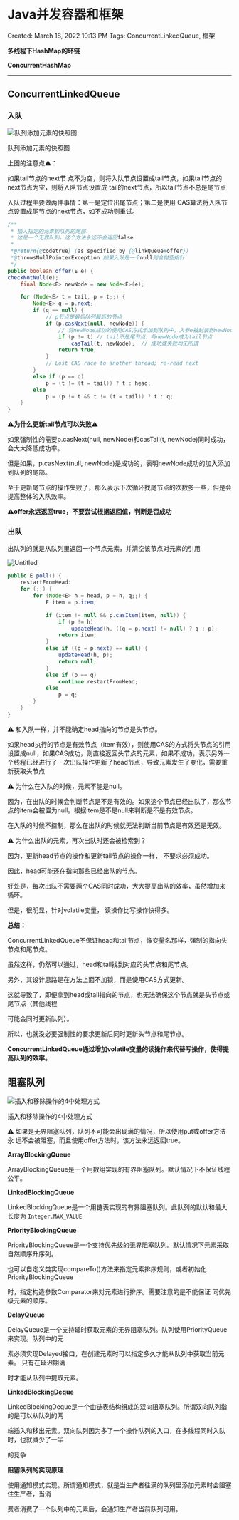 # Java并发容器和框架

Created: March 18, 2022 10:13 PM
Tags: ConcurrentLinkedQueue, 框架

**多线程下HashMap的环链**

**ConcurrentHashMap**

---

## **ConcurrentLinkedQueue**

### 入队

![队列添加元素的快照图](/imgs/TheArtOfJavaConcurrentProgramming/Java并发容器和框架1.png)

队列添加元素的快照图

上图的注意点⚠️：

如果tail节点的next节 点不为空，则将入队节点设置成tail节点，如果tail节点的next节点为空，则将入队节点设置成 tail的next节点，所以tail节点不总是尾节点

入队过程主要做两件事情：第一是定位出尾节点；第二是使用 CAS算法将入队节点设置成尾节点的next节点，如不成功则重试。

```java
/**
 * 插入指定的元素到队列的尾部.
 * 这是一个无界队列，这个方法永远不会返回false
 *
 *@return{@codetrue} (as specified by {@linkQueue#offer})
 *@throwsNullPointerException 如果入队是一个null则会抛空指针
 */
public boolean offer(E e) {
checkNotNull(e);
    final Node<E> newNode = new Node<E>(e);

    for (Node<E> t = tail, p = t;;) {
        Node<E> q = p.next;
        if (q == null) {
            // p节点是最后队列最后的节点
            if (p.casNext(null, newNode)) {
                // 将newNode成功的使用CAS方式添加到队列中，入参e被封装到newNode中
                if (p != t) // tail不是尾节点，将newNode成为tail节点
                    casTail(t, newNode);  // 成功或失败均无所谓
                return true;
            }
            // Lost CAS race to another thread; re-read next
        }
        else if (p == q)
            p = (t != (t = tail)) ? t : head;
        else
            p = (p != t && t != (t = tail)) ? t : q;
    }
}
```

⚠️**为什么更新tail节点可以失败⚠️**

如果强制性的需要p.casNext(null, newNode)和casTail(t, newNode)同时成功，会大大降低成功率。

但是如果，p.casNext(null, newNode)是成功的，表明newNode成功的加入添加到队列的尾部。

至于更新尾节点的操作失败了，那么表示下次循环找尾节点的次数多一些，但是会提高整体的入队效率。

**⚠️offer永远返回true，不要尝试根据返回值，判断是否成功**

### **出队**

出队列的就是从队列里返回一个节点元素，并清空该节点对元素的引用

![Untitled](/imgs/TheArtOfJavaConcurrentProgramming/Java并发容器和框架2.png)

```java
public E poll() {
    restartFromHead:
    for (;;) {
        for (Node<E> h = head, p = h, q;;) {
            E item = p.item;

            if (item != null && p.casItem(item, null)) {
                if (p != h)
                    updateHead(h, ((q = p.next) != null) ? q : p);
                return item;
            }
            else if ((q = p.next) == null) {
                updateHead(h, p);
                return null;
            }
            else if (p == q)
                continue restartFromHead;
            else
                p = q;
        }
    }
}
```

⚠️ 和入队一样，并不能确定head指向的节点是头节点。

如果head执行的节点是有效节点（item有效），则使用CAS的方式将头节点的引用设置成null，如果CAS成功，则直接返回头节点的元素，如果不成功，表示另外一个线程已经进行了一次出队操作更新了head节点，导致元素发生了变化，需要重新获取头节点

⚠️ 为什么在入队的时候，元素不能是null。

因为，在出队的时候会判断节点是不是有效的。如果这个节点已经出队了，那么节点的item会被置为null。根据item是不是null来判断是不是有效节点。

在入队的时候不控制，那么在出队的时候就无法判断当前节点是有效还是无效。

⚠️ 为什么出队的元素，再次出队时还会被检索到？

因为，更新head节点的操作和更新tail节点的操作一样， 不要求必须成功。

因此，head可能还在指向那些已经出队的节点。

好处是，每次出队不需要两个CAS同时成功，大大提高出队的效率，虽然增加来循环。

但是，很明显，针对volatile变量， 读操作比写操作快得多。

**总结：**

ConcurrentLinkedQueue不保证head和tail节点，像变量名那样，强制的指向头节点和尾节点。

虽然这样，仍然可以通过，head和tail找到对应的头节点和尾节点。

另外，其设计思路是在方法上面不加锁，而是使用CAS方式更新。

这就导致了，即便拿到head或tail指向的节点，也无法确保这个节点就是头节点或尾节点（其他线程

可能会同时更新队列）。

所以，也就没必要强制性的要求更新后同时更新头节点和尾节点。

**ConcurrentLinkedQueue通过增加volatile变量的读操作来代替写操作，使得提高队列的效率。**

## 阻塞队列

![插入和移除操作的4中处理方式](/imgs/TheArtOfJavaConcurrentProgramming/Java并发容器和框架3.png)

插入和移除操作的4中处理方式

⚠️ 如果是无界阻塞队列，队列不可能会出现满的情况，所以使用put或offer方法永 远不会被阻塞，而且使用offer方法时，该方法永远返回true。

**ArrayBlockingQueue**

ArrayBlockingQueue是一个用数组实现的有界阻塞队列。默认情况下不保证线程公平。

**LinkedBlockingQueue**

LinkedBlockingQueue是一个用链表实现的有界阻塞队列。此队列的默认和最大长度为 `Integer.MAX_VALUE`

**PriorityBlockingQueue**

PriorityBlockingQueue是一个支持优先级的无界阻塞队列。默认情况下元素采取自然顺序升序列。

也可以自定义类实现compareTo()方法来指定元素排序规则，或者初始化 PriorityBlockingQueue

时，指定构造参数Comparator来对元素进行排序。需要注意的是不能保证 同优先级元素的顺序。

**DelayQueue**

DelayQueue是一个支持延时获取元素的无界阻塞队列。队列使用PriorityQueue来实现。队列中的元

素必须实现Delayed接口，在创建元素时可以指定多久才能从队列中获取当前元素。 只有在延迟期满

时才能从队列中提取元素。

**LinkedBlockingDeque**

LinkedBlockingDeque是一个由链表结构组成的双向阻塞队列。所谓双向队列指的是可以从队列的两

端插入和移出元素。双向队列因为多了一个操作队列的入口，在多线程同时入队时，也就减少了一半

的竞争

**阻塞队列的实现原理**

使用通知模式实现。所谓通知模式，就是当生产者往满的队列里添加元素时会阻塞住生产者，当消

费者消费了一个队列中的元素后，会通知生产者当前队列可用。